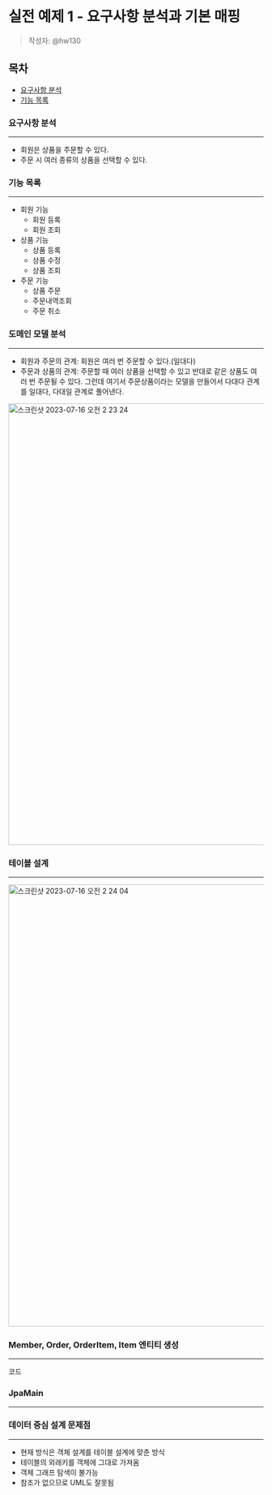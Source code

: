 # 실전 예제 1 - 요구사항 분석과 기본 매핑
> 작성자: @hw130

## 목차
- [요구사항 분석](요구사항-분석)  
- [기능 목록](기능-목록)  

### 요구사항 분석
---
- 회원은 상품을 주문할 수 있다.  
- 주문 시 여러 종류의 상품을 선택할 수 있다.  


### 기능 목록
---
- 회원 기능  
  - 회원 등록  
  - 회원 조회  
- 상품 기능  
  - 상품 등록  
  - 상품 수정  
  - 상품 조회  
- 주문 기능  
  - 상품 주문  
  - 주문내역조회  
  - 주문 취소  
 

### 도메인 모델 분석
---
- 회원과 주문의 관계: 회원은 여러 번 주문할 수 있다.(일대다)  
- 주문과 상품의 관계: 주문할 때 여러 상품을 선택할 수 있고 반대로 같은 상품도 여러 번 주문될 수 있다. 그런데 여기서 주문상품이라는 모델을 만들어서 다대다 관계를 일대다, 다대일 관계로 풀어낸다.  
<img width="871" alt="스크린샷 2023-07-16 오전 2 23 24" src="https://github.com/luke0408/study_for_jpa_basic/assets/87763333/646bfb97-4abd-4d8a-a4f4-a16d92d5e8ea">



### 테이블 설계
---
<img width="872" alt="스크린샷 2023-07-16 오전 2 24 04" src="https://github.com/luke0408/study_for_jpa_basic/assets/87763333/60eedbc9-f83a-4cd3-b4dd-870683d7a684">


### Member, Order, OrderItem, Item 엔티티 생성
---
코드  


### JpaMain
---


### 데이터 중심 설계 문제점
---
- 현재 방식은 객체 설계를 테이블 설계에 맞춘 방식  
- 테이블의 외래키를 객체에 그대로 가져옴  
- 객체 그래프 탐색이 불가능  
- 참조가 없으므로 UML도 잘못됨  
